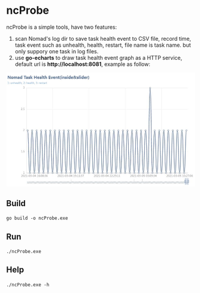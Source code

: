 # ncProbe

ncProbe is a simple tools, have two features:

1. scan Nomad's log dir to save task health event to CSV file, record time, task event such as unhealth, health, restart, file name is task name. but only suppory one task in log files.
1. use **go-echarts** to draw task health event graph as a HTTP service, default url is **http://localhost:8081**, example as follow:

![example1.jpg](example1.jpg)

## Build

`go build -o ncProbe.exe`

## Run

`./ncProbe.exe`

## Help

`./ncProbe.exe -h`